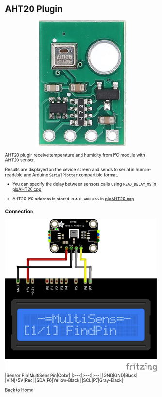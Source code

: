 # AHT20 Plugin
<p align="center"><img src="AHT20.png"/></p>

AHT20 plugin receive temperature and humidity from I²C module with 
AHT20 sensor.

Results are displayed on the device screen and sends to serial in human-readable and 
Arduino `SerialPlotter` compartible format.

* You can specify the delay between sensors calls using `READ_DELAY_MS` 
  in [plgAHT20.cpp](/plgAHT20.cpp)

* AHT20 I²C address is stored in `AHT_ADDRESS` in [plgAHT20.cpp](/plgAHT20.cpp)

### Connection
![AHT20Connection](AHT20-CONN.png)
|Sensor Pin|MultiSens Pin|Color|
|:---:|:---:|:---|
|GND|GND|Black|
|VIN|+5V|Red|
|SDA|P6|Yellow-Black|
|SCL|P7|Gray-Black|



[Back to Home](/#supported-devices)

